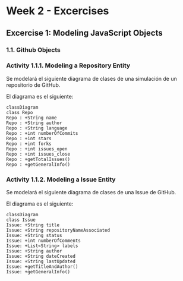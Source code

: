 # Week 2 - Excercises

## Excercise 1: Modeling JavaScript Objects

### 1.1. **Github Objects**

### **Activity 1.1.1.** Modeling a Repository Entity

Se modelará el siguiente diagrama de clases de una simulación de un repositorio de GitHub.

El diagrama es el siguiente:

```mermaid
classDiagram
class Repo
Repo : +String name
Repo : +String author
Repo : +String language
Repo : +int numberOfCommits
Repo : +int stars
Repo : +int forks
Repo : +int issues_open
Repo : +int issues_close
Repo : +getTotalIssues()
Repo : +getGeneralInfo()
```

### **Activity 1.1.2.** Modeling a Issue Entity

Se modelará el siguiente diagrama de clases de una Issue de GitHub.

El diagrama es el siguiente:

```mermaid
classDiagram
class Issue
Issue: +String title
Issue: +String repositoryNameAssociated
Issue: +String status
Issue: +int numberOfComments
Issue: +List<String> labels
Issue: +String author
Issue: +String dateCreated
Issue: +String lastUpdated
Issue: +getTitleAndAuthor()
Issue: +getGeneralInfo()
```
